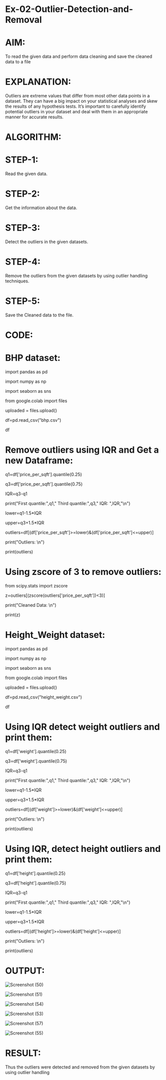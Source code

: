 # Ex-02-Outlier-Detection-and-Removal


# AIM:

To read the given data and perform data cleaning and save the cleaned data to a file

# EXPLANATION:

Outliers are extreme values that differ from most other data points in a dataset. They can have a big impact on your statistical analyses and skew the results of any hypothesis tests. It’s important to carefully identify potential outliers in your dataset and deal with them in an appropriate manner for accurate results.

# ALGORITHM:

# STEP-1:

Read the given data.

# STEP-2:

Get the information about the data.

# STEP-3:

Detect the outliers in the given datasets.

# STEP-4:

Remove the outliers from the given datasets by using outlier handling techniques.

# STEP-5:

Save the Cleaned data to the file.

# CODE:

# BHP dataset:

import pandas as pd

import numpy as np

import seaborn as sns

from google.colab import files

uploaded = files.upload()

df=pd.read_csv("bhp.csv")

df

# Remove outliers using IQR and Get a new Dataframe:

q1=df['price_per_sqft'].quantile(0.25)

q3=df['price_per_sqft'].quantile(0.75)

IQR=q3-q1

print("First quantile:",q1," Third quantile:",q3," IQR: ",IQR,"\n")

lower=q1-1.5*IQR

upper=q3+1.5*IQR

outliers=df[(df['price_per_sqft']>=lower)&(df['price_per_sqft']<=upper)]

print("Outliers: \n")

print(outliers)

# Using zscore of 3 to remove outliers:

from scipy.stats import zscore

z=outliers[(zscore(outliers['price_per_sqft'])<3)]

print("Cleaned Data: \n")

print(z)

# Height_Weight dataset:

import pandas as pd

import numpy as np

import seaborn as sns

from google.colab import files

uploaded = files.upload()

df=pd.read_csv("height_weight.csv")

df

# Using IQR detect weight outliers and print them:

q1=df['weight'].quantile(0.25)

q3=df['weight'].quantile(0.75)

IQR=q3-q1

print("First quantile:",q1," Third quantile:",q3," IQR: ",IQR,"\n")

lower=q1-1.5*IQR

upper=q3+1.5*IQR

outliers=df[(df['weight']>=lower)&(df['weight']<=upper)]

print("Outliers: \n")

print(outliers)

# Using IQR, detect height outliers and print them:

q1=df['height'].quantile(0.25)

q3=df['height'].quantile(0.75)

IQR=q3-q1

print("First quantile:",q1," Third quantile:",q3," IQR: ",IQR,"\n")

lower=q1-1.5*IQR

upper=q3+1.5*IQR

outliers=df[(df['height']>=lower)&(df['height']<=upper)]

print("Outliers: \n")

print(outliers)

# OUTPUT:
![Screenshot (50)](https://user-images.githubusercontent.com/128019999/232205902-e6713bbf-0d91-40a0-a816-bb7cacbe2bba.png)

![Screenshot (51)](https://user-images.githubusercontent.com/128019999/232205923-a368c844-3e08-46cb-b781-dbf7dad85d2b.png)

![Screenshot (54)](https://user-images.githubusercontent.com/128019999/232206052-5b3f8441-5dd3-4a5f-be58-27f16b542f2f.png)

![Screenshot (53)](https://user-images.githubusercontent.com/128019999/232206066-9c90ce8c-5ec6-4711-a6ac-52ac263a4dcc.png)

![Screenshot (57)](https://user-images.githubusercontent.com/128019999/232206221-2fac0953-b999-4edd-99e7-6d26c81894d8.png)

![Screenshot (55)](https://user-images.githubusercontent.com/128019999/232206083-d8b44fdc-5c0b-4b16-8e38-d2958d14453a.png)

# RESULT:

Thus the outliers were detected and removed from the given datasets by using outlier handling 
